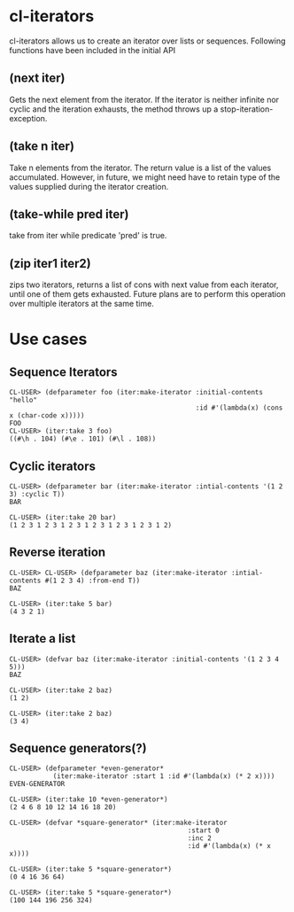 cl-iterators
============

cl-iterators allows us to create an iterator over lists or sequences. Following functions have been included in the initial API

(next iter)
-----------
Gets the next element from the iterator. If the iterator is neither infinite nor cyclic and the iteration exhausts, the method throws up a stop-iteration-exception.

(take n iter)
-------------
Take n elements from the iterator. The return value is a list of the values accumulated. However, in future, we might need have to retain type of the values supplied during the iterator creation.

(take-while pred iter)
----------------------
take from iter while predicate 'pred' is true.

(zip iter1 iter2)
-----------------
zips two iterators, returns a list of cons with next value from each iterator, until one of them gets exhausted. Future plans are to perform this operation over multiple iterators at the same time.

Use cases
=========
Sequence Iterators
------------------
```
CL-USER> (defparameter foo (iter:make-iterator :initial-contents "hello" 
                                               :id #'(lambda(x) (cons x (char-code x)))))
FOO                                                                                                      
CL-USER> (iter:take 3 foo)
((#\h . 104) (#\e . 101) (#\l . 108))   
```

Cyclic iterators
----------------
```
CL-USER> (defparameter bar (iter:make-iterator :intial-contents '(1 2 3) :cyclic T))
BAR

CL-USER> (iter:take 20 bar)
(1 2 3 1 2 3 1 2 3 1 2 3 1 2 3 1 2 3 1 2)
```

Reverse iteration
-----------------
```
CL-USER> CL-USER> (defparameter baz (iter:make-iterator :intial-contents #(1 2 3 4) :from-end T))
BAZ
 
CL-USER> (iter:take 5 bar)
(4 3 2 1)
```

Iterate a list
--------------
```
CL-USER> (defvar baz (iter:make-iterator :initial-contents '(1 2 3 4 5)))
BAZ
         
CL-USER> (iter:take 2 baz)
(1 2)

CL-USER> (iter:take 2 baz)
(3 4)
```

Sequence generators(?)
-------------------
```
CL-USER> (defparameter *even-generator*                                                                    
           (iter:make-iterator :start 1 :id #'(lambda(x) (* 2 x))))
EVEN-GENERATOR                                                          

CL-USER> (iter:take 10 *even-generator*)
(2 4 6 8 10 12 14 16 18 20)   

CL-USER> (defvar *square-generator* (iter:make-iterator
                                             :start 0
                                             :inc 2
                                             :id #'(lambda(x) (* x x))))
                    
CL-USER> (iter:take 5 *square-generator*)
(0 4 16 36 64)                                                          
                                                      
CL-USER> (iter:take 5 *square-generator*)
(100 144 196 256 324)                                                                                                   
```
